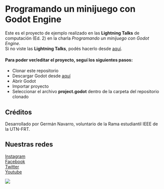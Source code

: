 # Programando un minijuego con Godot Engine 

Este es el proyecto de ejemplo realizado en las **Lightning Talks** de computación (Ed. 2) en la charla *Programando un minijuego con Godot Engine*.  
Si no viste las **Lightning Talks**, podés hacerlo desde [aquí](https://www.youtube.com/watch?v=U51TUMqFy_4).

#### Para poder ver/editar el proyecto, seguí los siguientes pasos:
- Clonar este repositorio
- Descargar Godot desde [aquí](https://godotengine.org/download)
- Abrir Godot
- Importar proyecto
- Seleccionar el archivo **project.godot** dentro de la carpeta del repositorio clonado

## Créditos

Desarrollado por Germán Navarro, voluntario de la Rama estudiantil IEEE de la UTN-FRT.

## Nuestras redes

[Instagram](https://www.instagram.com/ieeetucuman/)  
[Facebook](https://www.facebook.com/ieeetucuman/)  
[Twitter](https://twitter.com/ieeetucuman)  
[Youtube](https://www.youtube.com/channel/UCc-iWJD8BvPrja2dmuAnQgQ)  

![](https://ieeetucuman.s3-sa-east-1.amazonaws.com/Logo+medios+digitales.png)

